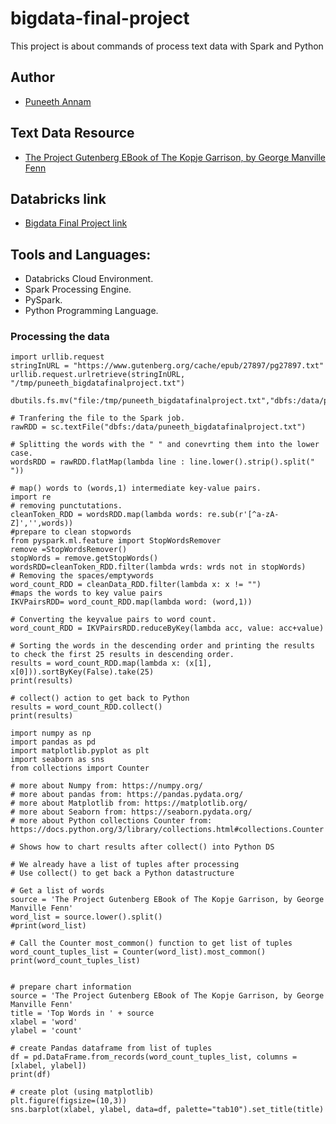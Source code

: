 # bigdata-final-project
This project is about commands of process text data with Spark and Python

## Author
- [Puneeth Annam](https://github.com/Puneeth159)

## Text Data Resource
- [The Project Gutenberg EBook of The Kopje Garrison, by George Manville Fenn](https://www.gutenberg.org/cache/epub/27897/pg27897.txt)

## Databricks link

- [Bigdata Final Project link](https://community.cloud.databricks.com/?o=2193169200472804#notebook/1949933761650238/command/3798170560335304)

## Tools and Languages:
- Databricks Cloud Environment.
- Spark Processing Engine.
- PySpark.
- Python Programming Language.

### Processing the data

```
import urllib.request
stringInURL = "https://www.gutenberg.org/cache/epub/27897/pg27897.txt"
urllib.request.urlretrieve(stringInURL, "/tmp/puneeth_bigdatafinalproject.txt")
```
```
dbutils.fs.mv("file:/tmp/puneeth_bigdatafinalproject.txt","dbfs:/data/puneeth_bigdatafinalproject.txt")
```
```
# Tranfering the file to the Spark job.
rawRDD = sc.textFile("dbfs:/data/puneeth_bigdatafinalproject.txt")
```
```
# Splitting the words with the " " and conevrting them into the lower case.
wordsRDD = rawRDD.flatMap(lambda line : line.lower().strip().split(" "))
```
```
# map() words to (words,1) intermediate key-value pairs.
import re
# removing punctutations.
cleanToken_RDD = wordsRDD.map(lambda words: re.sub(r'[^a-zA-Z]','',words))
#prepare to clean stopwords
from pyspark.ml.feature import StopWordsRemover
remove =StopWordsRemover()
stopWords = remove.getStopWords()
wordsRDD=cleanToken_RDD.filter(lambda wrds: wrds not in stopWords)
# Removing the spaces/emptywords
word_count_RDD = cleanData_RDD.filter(lambda x: x != "")
#maps the words to key value pairs
IKVPairsRDD= word_count_RDD.map(lambda word: (word,1))
```
```
# Converting the keyvalue pairs to word count.
word_count_RDD = IKVPairsRDD.reduceByKey(lambda acc, value: acc+value)
```
```
# Sorting the words in the descending order and printing the results to check the first 25 results in descending order.
results = word_count_RDD.map(lambda x: (x[1], x[0])).sortByKey(False).take(25)
print(results)
```
```
# collect() action to get back to Python
results = word_count_RDD.collect()
print(results)
```
```
import numpy as np
import pandas as pd
import matplotlib.pyplot as plt
import seaborn as sns
from collections import Counter

# more about Numpy from: https://numpy.org/
# more about pandas from: https://pandas.pydata.org/
# more about Matplotlib from: https://matplotlib.org/
# more about Seaborn from: https://seaborn.pydata.org/
# more about Python collections Counter from: https://docs.python.org/3/library/collections.html#collections.Counter

# Shows how to chart results after collect() into Python DS

# We already have a list of tuples after processing
# Use collect() to get back a Python datastructure

# Get a list of words
source = 'The Project Gutenberg EBook of The Kopje Garrison, by George Manville Fenn'
word_list = source.lower().split()
#print(word_list)

# Call the Counter most_common() function to get list of tuples 
word_count_tuples_list = Counter(word_list).most_common()
print(word_count_tuples_list)


# prepare chart information
source = 'The Project Gutenberg EBook of The Kopje Garrison, by George Manville Fenn'
title = 'Top Words in ' + source
xlabel = 'word'
ylabel = 'count'

# create Pandas dataframe from list of tuples
df = pd.DataFrame.from_records(word_count_tuples_list, columns =[xlabel, ylabel]) 
print(df)

# create plot (using matplotlib)
plt.figure(figsize=(10,3))
sns.barplot(xlabel, ylabel, data=df, palette="tab10").set_title(title)
```
